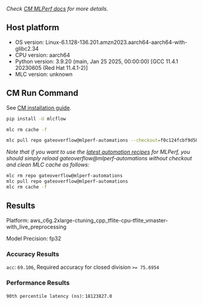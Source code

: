 *Check [CM MLPerf docs](https://docs.mlcommons.org/inference) for more details.*

## Host platform

* OS version: Linux-6.1.128-136.201.amzn2023.aarch64-aarch64-with-glibc2.34
* CPU version: aarch64
* Python version: 3.9.20 (main, Jan 25 2025, 00:00:00) 
[GCC 11.4.1 20230605 (Red Hat 11.4.1-2)]
* MLC version: unknown

## CM Run Command

See [CM installation guide](https://docs.mlcommons.org/inference/install/).

```bash
pip install -U mlcflow

mlc rm cache -f

mlc pull repo gateoverflow@mlperf-automations --checkout=f0c124fcbf9d500bf426830c66ea23ee0ce6cbcd


```
*Note that if you want to use the [latest automation recipes](https://docs.mlcommons.org/inference) for MLPerf,
 you should simply reload gateoverflow@mlperf-automations without checkout and clean MLC cache as follows:*

```bash
mlc rm repo gateoverflow@mlperf-automations
mlc pull repo gateoverflow@mlperf-automations
mlc rm cache -f

```

## Results

Platform: aws_c6g.2xlarge-ctuning_cpp_tflite-cpu-tflite_vmaster-with_live_preprocessing

Model Precision: fp32

### Accuracy Results 
`acc`: `69.106`, Required accuracy for closed division `>= 75.6954`

### Performance Results 
`90th percentile latency (ns)`: `18123827.0`
